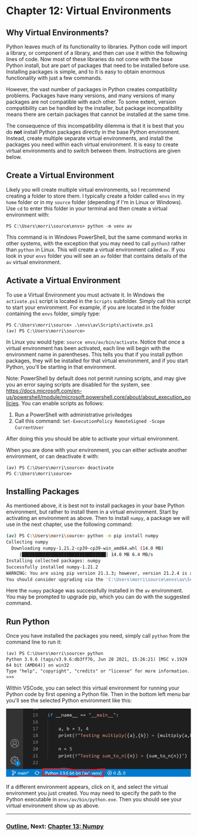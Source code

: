 # Chapter 12: Virtual Environments

## Why Virtual Environments?

Python leaves much of its functionality to libraries.  Python code will import a library, or component of a library, and then can use it within the following lines of code.  Now most of these libraries do not come with the base Python install, but are part of packages that need to be installed before use.  Installing packages is simple, and to it is easy to obtain enormous functionality with just a few commands.

However, the vast number of packages in Python creates compatibility problems.  Packages have many versions, and many versions of many packages are not compatible with each other.  To some extent, version compatibility can be handled by the installer, but package incompatibility means there are certain packages that cannot be installed at the same time.

The consequence of this incompatibility dilemma is that it is best that you do **not** install Python packages directly in the base Python environment.  Instead, create multiple separate virtual environments, and install the packages you need within each virtual environment.  It is easy to create virtual environments and to switch between them.  Instructions are given below. 

## Create a Virtual Environment

Likely you will create multiple virtual environments, so I recommend creating a folder to store them.  I typically create a folder called `envs` in my `home` folder or in my `source` folder (depending if I'm in Linux or Windows).  Use `cd` to enter this folder in your terminal and then create a virtual environment with:
```
PS C:\Users\morri\source\envs> python -m venv av
```
This command is in Windows PowerShell, but the same command works in other systems, with the exception that you may need to call `python3` rather than `python` in Linux.  This will create a virtual environment called `av`.  If you look in your `envs` folder you will see an `av` folder that contains details of the `av` virtual environment.  

## Activate a Virtual Environment

To use a Virtual Environment you must activate it.  In Windows the `activate.ps1` script is located in the `Scripts` subfolder.  Simply call this script to start your environment.  For example, if you are located in the folder containing the `envs` folder, simply type:
```
PS C:\Users\morri\source> .\envs\av\Scripts\activate.ps1
(av) PS C:\Users\morri\source>
```
In Linux you would type: `source envs/av/bin/activate`.  Notice that once a virtual environment has been activated, each line will begin with the environment name in parentheses.  This tells you that if you install python packages, they will be installed for that virtual environment, and if you start Python, you'll be starting in that environment.

Note: PowerShell by default does not permit running scripts, and may give you an error saying scripts are disabled for the system, see https://docs.microsoft.com/en-us/powershell/module/microsoft.powershell.core/about/about_execution_policies.  You can enable scripts as follows:
1. Run a PowerShell with administrative priviledges
2. Call this command: `Set-ExecutionPolicy RemoteSigned -Scope CurrentUser`

After doing this you should be able to activate your virtual environment.

When you are done with your environment, you can either activate another environment, or can deactivate it with:
```
(av) PS C:\Users\morri\source> deactivate
PS C:\Users\morri\source>
```

## Installing Packages

As mentioned above, it is best not to install packages in your base Python environment, but rather to install them in a virtual environment.  Start by activating an environment as above.  Then to install `numpy`, a package we will use in the next chapter, use the following command:
```bash
(av) PS C:\Users\morri\source> python -m pip install numpy
Collecting numpy
  Downloading numpy-1.21.2-cp39-cp39-win_amd64.whl (14.0 MB)
     |████████████████████████████████| 14.0 MB 6.4 MB/s
Installing collected packages: numpy
Successfully installed numpy-1.21.2
WARNING: You are using pip version 21.1.3; however, version 21.2.4 is available.
You should consider upgrading via the 'C:\Users\morri\source\envs\av\Scripts\python.exe -m pip install --upgrade pip' command.
```
Here the `numpy` package was successfully installed in the `av` environment.  You may be prompted to upgrade pip, which you can do with the suggested command.  

## Run Python

Once you have installed the packages you need, simply call `python` from the command line to run it:
```
(av) PS C:\Users\morri\source> python
Python 3.9.6 (tags/v3.9.6:db3ff76, Jun 28 2021, 15:26:21) [MSC v.1929 64 bit (AMD64)] on win32
Type "help", "copyright", "credits" or "license" for more information.
>>>
```
Within VSCode, you can select this virtual environment for running your Python code by first opening a Python file.  Then in the bottom left menu bar you'll see the selected Python environment like this:

![Python Environment](.Images/python_venv.png)

If a different environment appears, click on it, and select the virtual environment you just created.  You may need to specify the path to the Python executable in `envs/av/bin/python.exe`.  Then you should see your virtual environment show up as above.


___
### [Outline](../README.md), Next: [Chapter 13: Numpy](Chapter_13_Numpy.ipynb)


